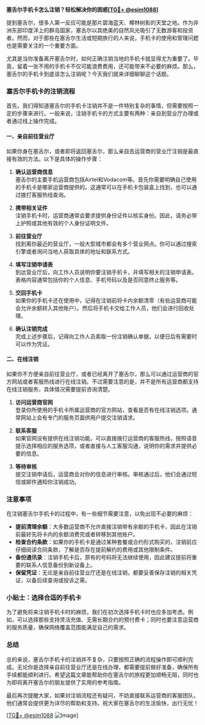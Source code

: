 **塞舌尔手机卡怎么注销？轻松解决你的困惑[[TG💪+ @esim1088](https://t.me/s/esim1088)]**

提到塞舌尔，很多人第一反应可能是那片碧海蓝天、椰林树影的天堂之地。作为非洲东部印度洋上的群岛国家，塞舌尔以其绝美的自然风光吸引了无数游客和投资者。然而，对于那些在塞舌尔生活或短期旅行的人来说，手机卡的使用和管理问题也是需要关注的一个重要方面。

尤其是当你准备离开塞舌尔时，如何正确注销当地的手机卡就显得尤为重要了。毕竟，留着一张不用的手机卡不仅可能浪费费用，还可能带来不必要的麻烦。那么，塞舌尔的手机卡到底该怎么注销呢？今天我们就来详细聊聊这个话题。

### 塞舌尔手机卡的注销流程

首先，我们得知道塞舌尔的手机卡注销并不是一件特别复杂的事情，但需要按照一定的步骤来进行。一般来说，注销手机卡的方式主要有两种：亲自到营业厅办理或者通过线上操作完成。

#### 一、亲自前往营业厅

如果你身在塞舌尔，或者即将返回塞舌尔，那么亲自去运营商的营业厅注销是最直接有效的方法。以下是具体的操作步骤：

1. **确认运营商信息**  
   塞舌尔的主要手机运营商包括Airtel和Vodacom等。首先你需要明确自己使用的手机卡是哪家运营商提供的。这通常可以在手机卡包装盒上找到，也可以通过拨打客服热线查询。

2. **携带相关证件**  
   注销手机卡时，运营商通常会要求提供身份证件以核实身份。因此，请务必带上护照或其他有效的个人身份证明文件。

3. **前往营业厅**  
   找到离你最近的营业厅，一般大型城市都会有多个营业网点。你可以通过搜索引擎或者询问当地人获取具体的地址和联系方式。

4. **填写注销申请表**  
   到达营业厅后，向工作人员说明你要注销手机卡，并填写相关的注销申请表。表格内容通常包括你的个人信息、手机号码以及是否同意终止服务等。

5. **交回手机卡**  
   如果你的手机卡还在使用中，记得在注销前将卡内余额清零（有些运营商可能会允许余额转入其他账户）。然后将手机卡交给工作人员，他们会进行回收处理。

6. **确认注销完成**  
   完成上述步骤后，记得向工作人员索取一份注销确认单据，以便日后有需要时可以作为凭证。

#### 二、在线注销

如果你不方便亲自前往营业厅，或者已经离开了塞舌尔，那么可以通过运营商的官方网站或者客服热线进行在线注销。不过需要注意的是，并不是所有运营商都支持在线注销服务，具体情况需要提前咨询清楚。

1. **访问运营商官网**  
   登录你所使用的手机卡所属运营商的官方网站，查看是否有在线注销选项。通常网站上会有专门的服务页面供用户提交注销请求。

2. **联系客服**  
   如果官网没有提供在线注销功能，可以直接拨打运营商的客服热线，按照语音提示选择相应的服务选项，或者直接与人工客服沟通，说明你的需求并提供必要的信息。

3. **等待审核**  
   提交注销申请后，运营商会对你的信息进行审核。审核通过后，他们会通过短信或邮件通知你注销成功。

### 注意事项

在注销塞舌尔手机卡的过程中，有一些细节需要注意，以免出现不必要的麻烦：

- **提前清理余额**：大多数运营商不允许直接注销带有余额的手机卡，因此在注销前最好先将卡内的余额消费完或者转移到其他账户。
- **检查合约条款**：如果你的手机卡是通过某种套餐或合约形式购买的，注销前应仔细阅读合同条款，了解是否存在提前解约的费用或其他限制条件。
- **备份通讯录**：注销手机卡后，原有的号码将无法继续使用，因此建议提前将重要的联系人信息备份到新设备上。
- **保留凭证**：无论是亲自前往营业厅还是在线注销，都要妥善保存注销的相关凭证，以备后续查询或投诉之需。

### 小贴士：选择合适的手机卡

为了避免将来注销手机卡时的麻烦，我们在初次选择手机卡时也应多加考虑。例如，可以选择那些支持灵活充值、无需长期合约的预付费卡；同时也要注意运营商的服务质量，确保网络覆盖范围能满足自己的需求。

### 总结

总的来说，塞舌尔手机卡的注销并不复杂，只要按照正确的流程操作即可顺利完成。无论你是选择亲自前往营业厅还是在线办理，都需要提前做好准备，确保所有手续都能顺利进行。希望这篇文章能帮助你在塞舌尔的旅程更加顺畅无阻，同时也为即将离开塞舌尔的朋友提供了实用的参考指南。

最后再次提醒大家，如果对注销流程还有疑问，不妨直接联系运营商的客服团队，他们通常会提供更为详尽的帮助和支持。祝大家在塞舌尔的生活愉快，出行无忧！

[[TG💪+ @esim1088](https://t.me/s/esim1088) ![Image](https://i.postimg.cc/4NQfJmqS/Snipaste-2025-05-13-00-14-12.png)]